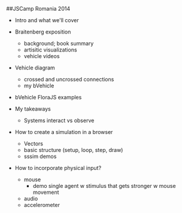 ##JSCamp Romania 2014

* Intro and what we'll cover

* Braitenberg exposition
	- background; book summary
	- artisitic visualizations
	- vehicle videos

* Vehicle diagram
	- crossed and uncrossed connections
	- my bVehicle

* bVehicle FloraJS examples

* My takeaways
	- Systems interact vs observe

* How to create a simulation in a browser
	- Vectors
	- basic structure (setup, loop, step, draw)
	- sssim demos

* How to incorporate physical input?
	- mouse
		+ demo single agent w stimulus that gets stronger w mouse movement
	- audio
	- accelerometer
